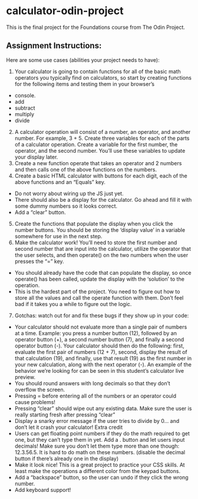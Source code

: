 # calculator-odin-project

This is the final project for the Foundations course from The Odin Project.

## Assignment Instructions:
Here are some use cases (abilities your project needs to have):

1. Your calculator is going to contain functions for all of the basic math operators you typically find on calculators, so start by creating functions for the following items and testing them in your browser’s
* console.
* add
* subtract
* multiply
* divide

2. A calculator operation will consist of a number, an operator, and another number. For example, 3 + 5. Create three variables for each of the parts of a calculator operation. Create a variable for the first number, the operator, and the second number. You’ll use these variables to update your display later.
3. Create a new function operate that takes an operator and 2 numbers and then calls one of the above functions on the numbers.
4. Create a basic HTML calculator with buttons for each digit, each of the above functions and an “Equals” key.
* Do not worry about wiring up the JS just yet.
* There should also be a display for the calculator. Go ahead and fill it with some dummy numbers so it looks correct.
* Add a “clear” button.
5. Create the functions that populate the display when you click the number buttons. You should be storing the ‘display value’ in a variable somewhere for use in the next step.
6. Make the calculator work! You’ll need to store the first number and second number that are input into the calculator, utilize the operator that the user selects, and then operate() on the two numbers when the user presses the “=” key.
* You should already have the code that can populate the display, so once operate() has been called, update the display with the ‘solution’ to the operation.
* This is the hardest part of the project. You need to figure out how to store all the values and call the operate function with them. Don’t feel bad if it takes you a while to figure out the logic.
7. Gotchas: watch out for and fix these bugs if they show up in your code:
* Your calculator should not evaluate more than a single pair of numbers at a time. Example: you press a number button (12), followed by an operator button (+), a second number button (7), and finally a second operator button (-). Your calculator should then do the following: first, evaluate the first pair of numbers (12 + 7), second, display the result of that calculation (19), and finally, use that result (19) as the first number in your new calculation, along with the next operator (-). An example of the behavior we’re looking for can be seen in this student’s calculator live preview.
* You should round answers with long decimals so that they don’t overflow the screen.
* Pressing = before entering all of the numbers or an operator could cause problems!
* Pressing “clear” should wipe out any existing data. Make sure the user is really starting fresh after pressing “clear”
* Display a snarky error message if the user tries to divide by 0… and don’t let it crash your calculator!
Extra credit
* Users can get floating point numbers if they do the math required to get one, but they can’t type them in yet. Add a . button and let users input decimals! Make sure you don’t let them type more than one though: 12.3.56.5. It is hard to do math on these numbers. (disable the decimal button if there’s already one in the display)
* Make it look nice! This is a great project to practice your CSS skills. At least make the operations a different color from the keypad buttons.
* Add a “backspace” button, so the user can undo if they click the wrong number.
* Add keyboard support!